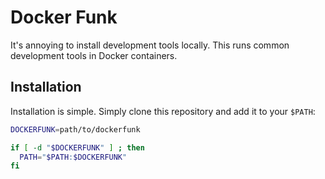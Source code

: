 # Docker Funk

It's annoying to install development tools locally. This runs common development tools in Docker containers.

## Installation

Installation is simple. Simply clone this repository and add it to your `$PATH`:

```bash
DOCKERFUNK=path/to/dockerfunk

if [ -d "$DOCKERFUNK" ] ; then
  PATH="$PATH:$DOCKERFUNK"
fi
```
